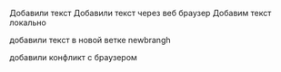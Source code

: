 Добавили текст 
Добавили текст через веб браузер
Добавим текст локально


добавили текст в новой ветке newbrangh

добавили конфликт с браузером